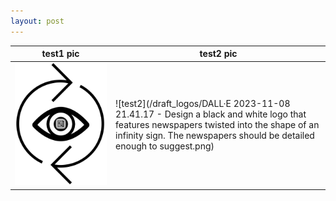 ```yaml
---
layout: post
---
```


| test1 pic                           | test2 pic                           |
| ----------------------------------- | ----------------------------------- |
| ![test1](/draft_logos/brevin_news_deja_vu_clockwise.png) | ![test2](/draft_logos/DALL·E 2023-11-08 21.41.17 - Design a black and white logo that features newspapers twisted into the shape of an infinity sign. The newspapers should be detailed enough to suggest.png) |

